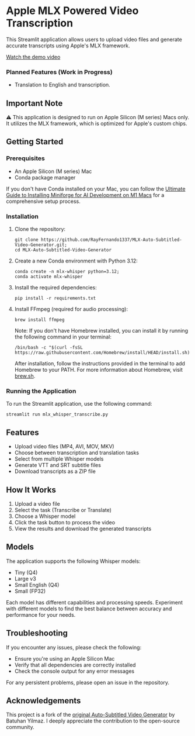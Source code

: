 # Apple MLX Powered Video Transcription

This Streamlit application allows users to upload video files and generate accurate transcripts using Apple's MLX framework.

[Watch the demo video](https://github.com/user-attachments/assets/937ad360-6df2-4ea7-a3d0-6d9b22a6404a)

### Planned Features (Work in Progress)

- Translation to English and transcription.

## Important Note

⚠️ This application is designed to run on Apple Silicon (M series) Macs only. It utilizes the MLX framework, which is optimized for Apple's custom chips.

## Getting Started

### Prerequisites

- An Apple Silicon (M series) Mac
- Conda package manager

If you don't have Conda installed on your Mac, you can follow the [Ultimate Guide to Installing Miniforge for AI Development on M1 Macs](https://www.rayfernando.ai/ultimate-guide-installing-miniforge-ai-development-m1-macs) for a comprehensive setup process.

### Installation

1. Clone the repository:
   ```
   git clone https://github.com/RayFernando1337/MLX-Auto-Subtitled-Video-Generator.git;
   cd MLX-Auto-Subtitled-Video-Generator
   ```

2. Create a new Conda environment with Python 3.12:
   ```
   conda create -n mlx-whisper python=3.12;
   conda activate mlx-whisper
   ```

3. Install the required dependencies:
   ```
   pip install -r requirements.txt
   ```

4. Install FFmpeg (required for audio processing):
   ```
   brew install ffmpeg
   ```

   Note: If you don't have Homebrew installed, you can install it by running the following command in your terminal:
   ```
   /bin/bash -c "$(curl -fsSL https://raw.githubusercontent.com/Homebrew/install/HEAD/install.sh)"
   ```
   
   After installation, follow the instructions provided in the terminal to add Homebrew to your PATH. For more information about Homebrew, visit [brew.sh](https://brew.sh/).

### Running the Application

To run the Streamlit application, use the following command:

`streamlit run mlx_whisper_transcribe.py`


## Features

- Upload video files (MP4, AVI, MOV, MKV)
- Choose between transcription and translation tasks
- Select from multiple Whisper models
- Generate VTT and SRT subtitle files
- Download transcripts as a ZIP file

## How It Works

1. Upload a video file
2. Select the task (Transcribe or Translate)
3. Choose a Whisper model
4. Click the task button to process the video
5. View the results and download the generated transcripts

## Models

The application supports the following Whisper models:

- Tiny (Q4)
- Large v3
- Small English (Q4)
- Small (FP32)

Each model has different capabilities and processing speeds. Experiment with different models to find the best balance between accuracy and performance for your needs.


## Troubleshooting

If you encounter any issues, please check the following:

- Ensure you're using an Apple Silicon Mac
- Verify that all dependencies are correctly installed
- Check the console output for any error messages

For any persistent problems, please open an issue in the repository.


## Acknowledgements

This project is a fork of the [original Auto-Subtitled Video Generator](https://github.com/BatuhanYilmaz26/Auto-Subtitled-Video-Generator) by Batuhan Yilmaz. I deeply appreciate the contribution to the open-source community.
